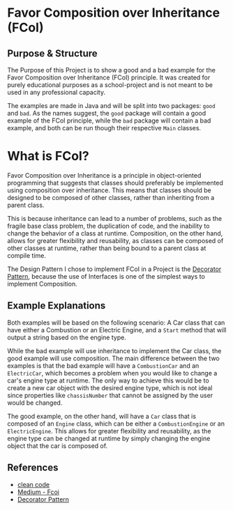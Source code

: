 # Favor Composition over Inheritance (FCoI)
## Purpose & Structure

The Purpose of this Project is to show a good and a bad example for the Favor Composition over Inheritance (FCoI)
principle. It was created for purely educational purposes as a school-project and is not meant to be used in any professional
capacity.

The examples are made in Java and will be split into two packages: `good` and `bad`.
As the names suggest, the `good` package will contain a good example of the FCoI principle,
while the `bad` package will contain a bad example, and both can be run though their respective `Main` classes.

# What is FCoI?

Favor Composition over Inheritance is a principle in object-oriented programming that suggests that classes should 
preferably be implemented using composition over inheritance. This means that classes should be designed to be composed of other classes, rather
than inheriting from a parent class.

This is because inheritance can lead to a number of problems, such as the fragile base class problem, the duplication of
code, and the inability to change the behavior of a class at runtime.
Composition, on the other hand, allows for greater flexibility and reusability, as classes can be composed of other
classes at runtime, rather than being bound to a parent class at compile time.

The Design Pattern I chose to implement FCoI in a Project is the [Decorator Pattern](https://refactoring.guru/design-patterns/decorator),
because the use of Interfaces is one of the simplest ways to implement Composition.

## Example Explanations

Both examples will be based on the following scenario:
A Car class that can have either a Combustion or an Electric Engine, and a `Start` method
that will output a string based on the engine type.

While the bad example will use inheritance to implement the Car class, the good example will use composition.
The main difference between the two examples is that the bad example will have a `CombustionCar` and an `ElectricCar`,
which becomes a problem when you would like to change a car's engine type at runtime. The only way to achieve this
would be to create a new car object with the desired engine type, which is not ideal since properties like `chassisNumber`
that cannot be assigned by the user would be changed.

The good example, on the other hand, will have a `Car` class that is composed of an `Engine` class, which can be either
a `CombustionEngine` or an `ElectricEngine`. This allows for greater flexibility and reusability, as the engine type can
be changed at runtime by simply changing the engine object that the car is composed of.

## References
- [clean code](https://clean-code-developer.de/die-grade/roter-grad/#elementor-toc__heading-anchor-7)
- [Medium - Fcoi](https://sheldonrcohen.medium.com/favoring-composition-over-inheritance-ff2ece6b7b4e)
- [Decorator Pattern](https://refactoring.guru/design-patterns/decorator)
